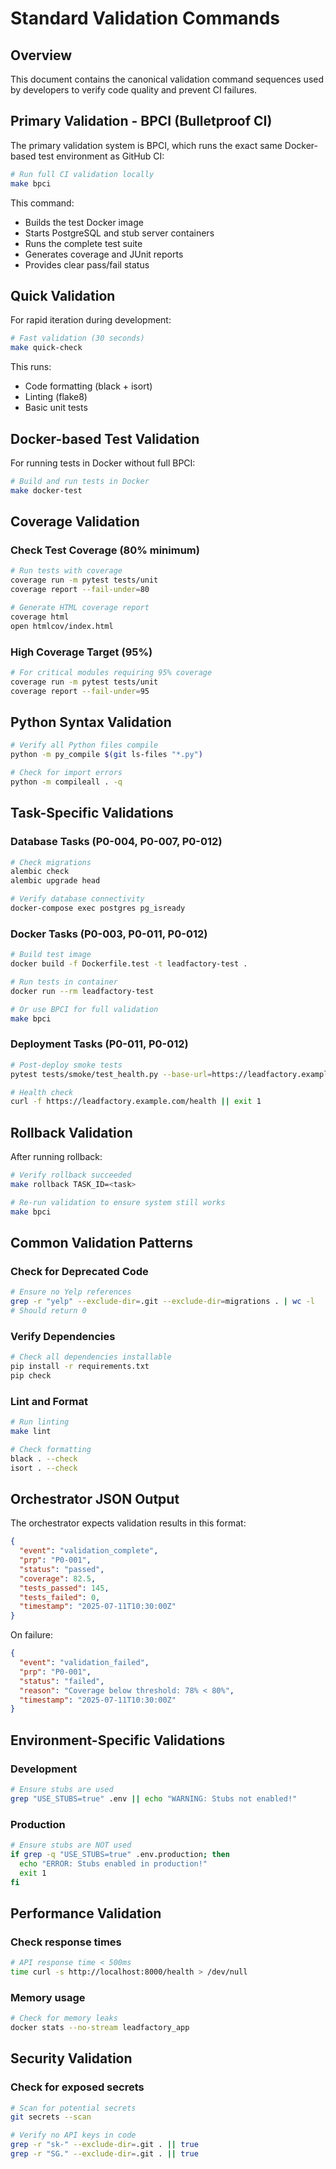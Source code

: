 # Standard Validation Commands

## Overview

This document contains the canonical validation command sequences used by developers to verify code quality and prevent CI failures.

## Primary Validation - BPCI (Bulletproof CI)

The primary validation system is BPCI, which runs the exact same Docker-based test environment as GitHub CI:

```bash
# Run full CI validation locally
make bpci
```

This command:
- Builds the test Docker image
- Starts PostgreSQL and stub server containers
- Runs the complete test suite
- Generates coverage and JUnit reports
- Provides clear pass/fail status

## Quick Validation

For rapid iteration during development:

```bash
# Fast validation (30 seconds)
make quick-check
```

This runs:
- Code formatting (black + isort)
- Linting (flake8)
- Basic unit tests

## Docker-based Test Validation

For running tests in Docker without full BPCI:

```bash
# Build and run tests in Docker
make docker-test
```

## Coverage Validation

### Check Test Coverage (80% minimum)
```bash
# Run tests with coverage
coverage run -m pytest tests/unit
coverage report --fail-under=80

# Generate HTML coverage report
coverage html
open htmlcov/index.html
```

### High Coverage Target (95%)
```bash
# For critical modules requiring 95% coverage
coverage run -m pytest tests/unit
coverage report --fail-under=95
```

## Python Syntax Validation

```bash
# Verify all Python files compile
python -m py_compile $(git ls-files "*.py")

# Check for import errors
python -m compileall . -q
```

## Task-Specific Validations

### Database Tasks (P0-004, P0-007, P0-012)
```bash
# Check migrations
alembic check
alembic upgrade head

# Verify database connectivity
docker-compose exec postgres pg_isready
```

### Docker Tasks (P0-003, P0-011, P0-012)
```bash
# Build test image
docker build -f Dockerfile.test -t leadfactory-test .

# Run tests in container
docker run --rm leadfactory-test

# Or use BPCI for full validation
make bpci
```

### Deployment Tasks (P0-011, P0-012)
```bash
# Post-deploy smoke tests
pytest tests/smoke/test_health.py --base-url=https://leadfactory.example.com

# Health check
curl -f https://leadfactory.example.com/health || exit 1
```

## Rollback Validation

After running rollback:
```bash
# Verify rollback succeeded
make rollback TASK_ID=<task>

# Re-run validation to ensure system still works
make bpci
```

## Common Validation Patterns

### Check for Deprecated Code
```bash
# Ensure no Yelp references
grep -r "yelp" --exclude-dir=.git --exclude-dir=migrations . | wc -l
# Should return 0
```

### Verify Dependencies
```bash
# Check all dependencies installable
pip install -r requirements.txt
pip check
```

### Lint and Format
```bash
# Run linting
make lint

# Check formatting
black . --check
isort . --check
```

## Orchestrator JSON Output

The orchestrator expects validation results in this format:
```json
{
  "event": "validation_complete",
  "prp": "P0-001",
  "status": "passed",
  "coverage": 82.5,
  "tests_passed": 145,
  "tests_failed": 0,
  "timestamp": "2025-07-11T10:30:00Z"
}
```

On failure:
```json
{
  "event": "validation_failed",
  "prp": "P0-001",
  "status": "failed",
  "reason": "Coverage below threshold: 78% < 80%",
  "timestamp": "2025-07-11T10:30:00Z"
}
```

## Environment-Specific Validations

### Development
```bash
# Ensure stubs are used
grep "USE_STUBS=true" .env || echo "WARNING: Stubs not enabled!"
```

### Production
```bash
# Ensure stubs are NOT used
if grep -q "USE_STUBS=true" .env.production; then
  echo "ERROR: Stubs enabled in production!"
  exit 1
fi
```

## Performance Validation

### Check response times
```bash
# API response time < 500ms
time curl -s http://localhost:8000/health > /dev/null
```

### Memory usage
```bash
# Check for memory leaks
docker stats --no-stream leadfactory_app
```

## Security Validation

### Check for exposed secrets
```bash
# Scan for potential secrets
git secrets --scan

# Verify no API keys in code
grep -r "sk-" --exclude-dir=.git . || true
grep -r "SG." --exclude-dir=.git . || true
```